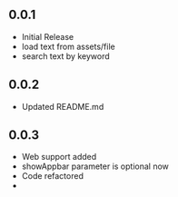 ## 0.0.1

* Initial Release
* load text from assets/file 
* search text by keyword

## 0.0.2
* Updated README.md

## 0.0.3
* Web support added
* showAppbar parameter is optional now
* Code refactored
* 
